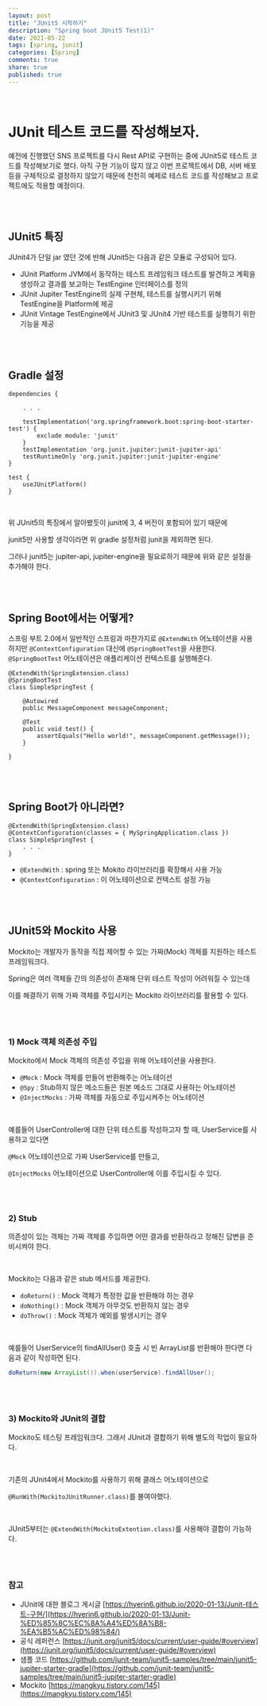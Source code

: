 ```yaml
---
layout: post
title: "JUnit5 시작하기"  
description: "Spring boot JUnit5 Test(1)"
date: 2021-05-22
tags: [spring, junit]
categories: [Spring]
comments: true
share: true
published: true
---
```

<br />

# JUnit 테스트 코드를 작성해보자.

예전에 진행했던 SNS 프로젝트를 다시 Rest API로 구현하는 중에 JUnit5로 테스트 코드를 작성해보기로 했다.
아직 구현 기능이 많지 않고 이번 프로젝트에서 DB, 서버 배포 등을 구체적으로 결정하지 않았기 때문에
천천히 예제로 테스트 코드를 작성해보고 프로젝트에도 적용할 예정이다.

<br />   
<br />

## JUnit5 특징

JUnit4가 단일 jar 였던 것에 반해 JUnit5는 다음과 같은 모듈로 구성되어 있다.

* JUnit Platform
  JVM에서 동작하는 테스트 프레임워크
  테스트를 발견하고 계획을 생성하고 결과를 보고하는 TestEngine 인터페이스를 정의
  <br />
* JUnit Jupiter
  TestEngine의 실제 구현체, 테스트를 실행시키기 위해 TestEngine을 Platform에 제공
  <br />
* JUnit Vintage
  TestEngine에서 JUnit3 및 JUnit4 기반 테스트를 실행하기 위한 기능을 제공

<br />  
<br />

## Gradle 설정

```
dependencies {

    . . .

    testImplementation('org.springframework.boot:spring-boot-starter-test') {
        exclude module: 'junit'
    }
    testImplementation 'org.junit.jupiter:junit-jupiter-api'
    testRuntimeOnly 'org.junit.jupiter:junit-jupiter-engine'
}

test {
    useJUnitPlatform()
}

```

<br />

위 JUnit5의 특징에서 알아봤듯이 junit에 3, 4 버전이 포함되어 있기 때문에

junit5만 사용할 생각이라면 위 gradle 설정처럼 junit을 제외하면 된다.

그러나 junit5는 jupiter-api, jupiter-engine을 필요로하기 때문에 위와 같은 설정을 추가해야 한다.

<br />   
<br />

## Spring Boot에서는 어떻게?

스프링 부트 2.0에서 일반적인 스프링과 마찬가지로 `@ExtendWith` 어노테이션을 사용하지만
`@ContextConfiguration` 대신에 `@SpringBootTest`을 사용한다.
`@SpringBootTest` 어노테이션은 애플리케이션 컨텍스트를 실행해준다.

```
@ExtendWith(SpringExtension.class)
@SpringBootTest
class SimpleSpringTest {

    @Autowired
    public MessageComponent messageComponent;

    @Test
    public void test() {
        assertEquals("Hello world!", messageComponent.getMessage());
    }

}
```

<br />  
<br />

## Spring Boot가 아니라면?

```
@ExtendWith(SpringExtension.class)
@ContextConfiguration(classes = { MySpringApplication.class })
class SimpleSpringTest {
    . . .
}
```

* `@ExtendWith` : spring 또는 Mokito 라이브러리를 확장해서 사용 가능
* `@ContextConfiguration` : 이 어노테이션으로 컨텍스트 설정 가능

<br />  
<br />

## JUnit5와 Mockito 사용

Mockito는 개발자가 동작을 직접 제어할 수 있는 가짜(Mock) 객체를 지원하는 테스트 프레임워크다.

Spring은 여러 객체들 간의 의존성이 존재해 단위 테스트 작성이 어려워질 수 있는데

이를 해결하기 위해 가짜 객체를 주입시키는 Mockito 라이브러리를 활용할 수 있다.

<br />
<br />

### 1) Mock 객체 의존성 주입

Mockito에서 Mock 객체의 의존성 주입을 위해 어노테이션을 사용한다.

* `@Mock` : Mock 객체를 만들어 반환해주는 어노테이션
* `@Spy` : Stub하지 않은 메소드들은 원본 메소드 그대로 사용하는 어노테이션
* `@InjectMocks` : 가짜 객체를 자동으로 주입시켜주는 어노테이션

<br />

예를들어 UserController에 대한 단위 테스트를 작성하고자 할 때, UserService를 사용하고 있다면

`@Mock` 어노테이션으로 가짜 UserService를 만들고,

`@InjectMocks` 어노테이션으로 UserController에 이를 주입시킬 수 있다.

<br />
<br />

### 2) Stub

의존성이 있는 객체는 가짜 객체를 주입하면 어떤 결과를 반환하라고 정해진 답변을 준비시켜야 한다.

<br />

Mockito는 다음과 같은 stub 메서드를 제공한다.

* `doReturn()` : Mock 객체가 특정한 값을 반환해야 하는 경우
* `doNothing()` : Mock 객체가 아무것도 반환하지 않는 경우
* `doThrow()` : Mock 객체가 예외를 발생시키는 경우

<br />

예를들어 UserService의 findAllUser() 호출 시 빈 ArrayList를 반환해야 한다면 다음과 같이 작성하면 된다.

```java
doReturn(new ArrayList()).when(userService).findAllUser();
```

<br />
<br />

### 3) Mockito와 JUnit의 결합

Mockito도 테스팅 프레임워크다. 그래서 JUnit과 결합하기 위해 별도의 작업이 필요하다.

<br />

기존의 JUnit4에서 Mockito를 사용하기 위해 클래스 어노테이션으로

`@RunWith(MockitoJUnitRunner.class)`를 불여야했다.

<br />

JUnit5부터는 `@ExtendWith(MockitoExtention.class)`를 사용해야 결합이 가능하다.

<br />  
<br />

### 참고

* JUnit에 대한 블로그 게시글
  [https://hyerin6.github.io/2020-01-13/Junit-테스트-구현/](https://hyerin6.github.io/2020-01-13/Junit-%ED%85%8C%EC%8A%A4%ED%8A%B8-%EA%B5%AC%ED%98%84/)
* 공식 레퍼런스
  [https://junit.org/junit5/docs/current/user-guide/#overview](https://junit.org/junit5/docs/current/user-guide/#overview)
* 샘플 코드
  [https://github.com/junit-team/junit5-samples/tree/main/junit5-jupiter-starter-gradle](https://github.com/junit-team/junit5-samples/tree/main/junit5-jupiter-starter-gradle)
* Mockito
  [https://mangkyu.tistory.com/145](https://mangkyu.tistory.com/145)

<br />
